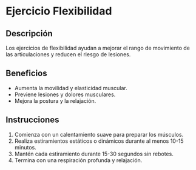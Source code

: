 # Ejercicio Flexibilidad
## Descripción
Los ejercicios de flexibilidad ayudan a mejorar el rango de movimiento de las articulaciones y reducen el riesgo de lesiones.
## Beneficios
- Aumenta la movilidad y elasticidad muscular.
- Previene lesiones y dolores musculares.
- Mejora la postura y la relajación.
## Instrucciones
1. Comienza con un calentamiento suave para preparar los músculos.
2. Realiza estiramientos estáticos o dinámicos durante al menos 10-15 minutos.
3. Mantén cada estiramiento durante 15-30 segundos sin rebotes.
4. Termina con una respiración profunda y relajación.
